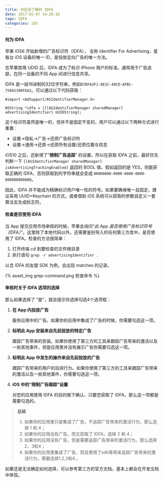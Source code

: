 ```yaml
---
title: 你应该了解的 IDFA
date: 2017-02-07 14:26:10
tags: IDFA
categories: iOS
---
```


#### 何为 IDFA

苹果 iOS6 开始新增的广告标识符（IDFA）， 全称 Identifier For Advertising，是每台 iOS 设备的唯一 ID，是投放定向广告的唯一方法。

在苹果禁用 UDID 后，IDFA 成为了标识 iPhone 用户的标准。通常用于广告追踪，在同一设备的不同 App 间进行信息共享。

<!--more-->

IDFA 是一段16进制的32位字符串，例如`D7DFA3F1-0E1C-49CD-AFBC-75601390FEA2`。可以通过以下代码获取：

```
#import <AdSupport/ASIdentifierManager.h>

NSString *idfa = [[[ASIdentifierManager sharedManager] advertisingIdentifier] UUIDString];
```

这个标识符虽然是唯一的，但并不是固定不变的，用户可以通过以下两种方式进行重置：

- 设置→隐私→广告→还原广告标识符
- 设置→通用→还原→还原所有设置/还原位置与信息

iOS10 之后，还新增了“**限制广告追踪**” 的设置，所以在获取 IDFA 之前，最好优先判断一下 `[[ASIdentifierManager sharedManager] isAdvertisingTrackingEnabled]` 返回的 BOOL 值，假如返回的是 YES，则能获取正确的 IDFA，否则获取到的字符串就会变成 `00000000-0000-0000-0000-000000000000`。

因此，IDFA 并不能成为精确标识用户唯一性的符号。如果要确保唯一且固定，建议采用 UUID+Keychain 的方式，或者借助 iOS 系统可以获取的参数自定义一套算法去生成标志符。


#### 检查是否使用 IDFA

当 App 提交应用市场审核的时候，苹果会询问“*此 App 是否使用广告标识符号（IDFA）*”。这里除了本地代码以外，还需要鉴别导入的任何第三方库中，是否使用了 IDFA。检查的方法很简单：

1. 打开终端 cd 到要检查的文件根目录
2. 执行语句 `grep -r advertisingIdentifier . `

以含 IDFA 的友盟 SDK 为例，会出现 matches 的记录。

{% asset_img grep-command.png 检查命令 %}


#### 审核时关于 IDFA 选项的选择

那么如果选择了 “是”，就会提示你选择勾选4个选项框：

1. **在 App 内投放广告**

   服务应用中的广告。如果你的应用中集成了广告的时候，你需要勾选这一项。

2. **标明此 App 安装来自先前投放的特定广告**

   跟踪广告带来的安装。如果你使用了第三方的工具来跟踪广告带来的激活以及一些其他事件，但是应用里并没有展示广告你需要勾选这一项。

3. **标明此 App 中发生的操作来自先前投放的广告**

   跟踪广告带来的用户的后续行为。如果你使用了第三方的工具来跟踪广告带来的激活以及一些其他事件，你需要勾选这一项。

4. **iOS 中的“限制广告跟踪”设置**

   对您的应用使用 IDFA 的目的做下确认，只要您获取了 IDFA，那么这一项都是需要勾选的。

> **总结**
>
> 1. 如果你的应用里只是集成了广告，不追踪广告带来的激活行为，那么选择 1 和 4；
> 2. 如果你的应用没有广告，而又获取了 IDFA，选择 2 和 4；
> 3. 如果你的应用没有广告，但是需要追踪广告带来的激活行为，那么选择2、3和4；
> 4. 如果你的应用里集成了广告，而且使用了sdk等用来追踪广告带来的激活行为，需要选择1,2,3和4 。

如果还是无法确定如何选择，可以参考第三方的官方文档，基本上都会在开发文档中体现。